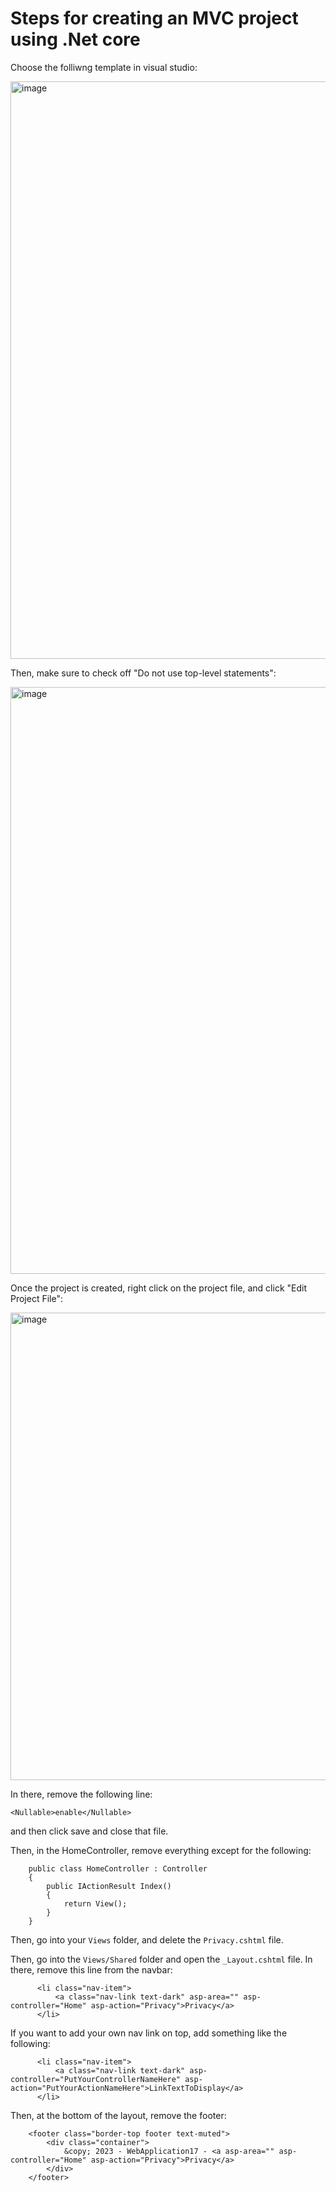 # Steps for creating an MVC project using .Net core

Choose the folliwng template in visual studio:

<img width="924" alt="image" src="https://user-images.githubusercontent.com/126539919/224893781-6bb112f9-fbc4-46b9-b8d8-122aa0bc1dd1.png">

Then, make sure to check off "Do not use top-level statements":

<img width="939" alt="image" src="https://user-images.githubusercontent.com/126539919/224893865-ac9da355-0bf6-4cdc-b633-20fb3815c415.png">

Once the project is created, right click on the project file, and click "Edit Project File":

<img width="748" alt="image" src="https://user-images.githubusercontent.com/126539919/224893969-1c90cbe3-e7be-4716-a4f7-8be635b02af6.png">

In there, remove the following line:

```
<Nullable>enable</Nullable>
```

and then click save and close that file.

Then, in the HomeController, remove everything except for the following:


```
    public class HomeController : Controller
    {
        public IActionResult Index()
        {
            return View();
        }
    }
```

Then, go into your `Views` folder, and delete the `Privacy.cshtml` file.

Then, go into the `Views/Shared` folder and open the `_Layout.cshtml` file. In there, remove this line from the navbar:

```
      <li class="nav-item">
          <a class="nav-link text-dark" asp-area="" asp-controller="Home" asp-action="Privacy">Privacy</a>
      </li>
```

If you want to add your own nav link on top, add something like the following:

```
      <li class="nav-item">
          <a class="nav-link text-dark" asp-controller="PutYourControllerNameHere" asp-action="PutYourActionNameHere">LinkTextToDisplay</a>
      </li>
```

Then, at the bottom of the layout, remove the footer:

```
    <footer class="border-top footer text-muted">
        <div class="container">
            &copy; 2023 - WebApplication17 - <a asp-area="" asp-controller="Home" asp-action="Privacy">Privacy</a>
        </div>
    </footer>
```    

